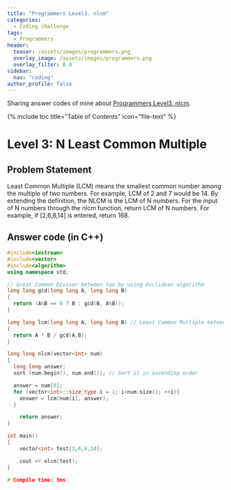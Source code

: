 ```yaml
---
title: "Programmers Level3. nlcm"
categories:
  - Coding challenge
tags:
  - Programmers
header:
  teaser: /assets/images/programmers.png
  overlay_image: /assets/images/programmers.png
  overlay_filter: 0.4
sidebar:
  nav: "coding"
author_profile: false
---
```


Sharing answer codes of mine about [Programmers Level3. nlcm](https://programmers.co.kr/learn/challenge_codes/152).

{% include toc title="Table of Contents" icon="file-text" %}

# Level 3: N Least Common Multiple

## Problem Statement
Least Common Multiple (LCM) means the smallest common number among the multiple of two numbers.
For example, LCM of 2 and 7 would be 14.
By extending the definition, the NLCM is the LCM of N numbers.
For the input of N numbers through the nlcm function, return LCM of N numbers.
For example, if [2,6,8,14] is entered, return 168.

## Answer code (in C++) 

```cpp
#include<iostream>
#include<vector>
#include<algorithm>
using namespace std;

// Great Common Divisor between two by using Euclidean algorithm
long long gcd(long long A, long long B)
{
  return (A%B == 0 ? B : gcd(B, A%B));
}

long long lcm(long long A, long long B) // Least Common Multiple between two
{
  return A * B / gcd(A,B);
}

long long nlcm(vector<int> num)
{
  long long answer;
  sort (num.begin(), num.end()); // Sort it in ascending order

  answer = num[0];
  for (vector<int>::size_type i = 1; i<num.size(); ++i){
    answer = lcm(num[i], answer);
  }

    return answer;
}

int main()
{
    vector<int> test{2,6,8,14};

    cout << nlcm(test);
}

# Compile time: 3ms
```
